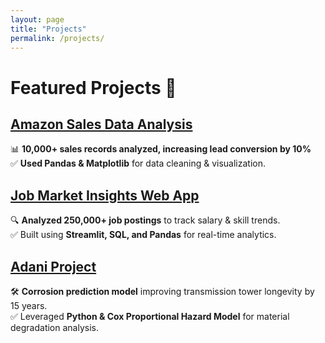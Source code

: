 ```yaml
---
layout: page
title: "Projects"
permalink: /projects/
---
```


# Featured Projects 🚀

## [Amazon Sales Data Analysis](https://github.com/anshukale/Amazon-Sales-Analysis)
📊 **10,000+ sales records analyzed, increasing lead conversion by 10%**  
✅ **Used Pandas & Matplotlib** for data cleaning & visualization.  

## [Job Market Insights Web App](https://github.com/anshukale/Job-Insights-Web-App)
🔍 **Analyzed 250,000+ job postings** to track salary & skill trends.  
✅ Built using **Streamlit, SQL, and Pandas** for real-time analytics.  

## [Adani Project](https://github.com/anshukale/)
🛠 **Corrosion prediction model** improving transmission tower longevity by 15 years.  
✅ Leveraged **Python & Cox Proportional Hazard Model** for material degradation analysis.  
